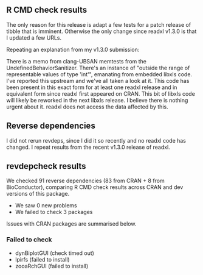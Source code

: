 ## R CMD check results

The only reason for this release is adapt a few tests for a patch release of tibble that is imminent. Otherwise the only change since readxl v1.3.0 is that I updated a few URLs.

Repeating an explanation from my v1.3.0 submission:

There is a memo from clang-UBSAN memtests from the UndefinedBehaviorSanitizer. There's an instance of "outside the range of representable values of type 'int'", emanating from embedded libxls code. I've reported this upstream and we've all taken a look at it. This code has been present in this exact form for at least one readxl release and in equivalent form since readxl first appeared on CRAN. This bit of libxls code will likely be reworked in the next libxls release. I believe there is nothing urgent about it. readxl does not access the data affected by this.

## Reverse dependencies

I did not rerun revdeps, since I did it so recently and no readxl code has changed. I repeat results from the recent v1.3.0 release of readxl.

## revdepcheck results

We checked 91 reverse dependencies (83 from CRAN + 8 from BioConductor), comparing R CMD check results across CRAN and dev versions of this package.

 * We saw 0 new problems
 * We failed to check 3 packages

Issues with CRAN packages are summarised below.

### Failed to check

* dynBiplotGUI (check timed out)
* lpirfs       (failed to install)
* zooaRchGUI   (failed to install)
